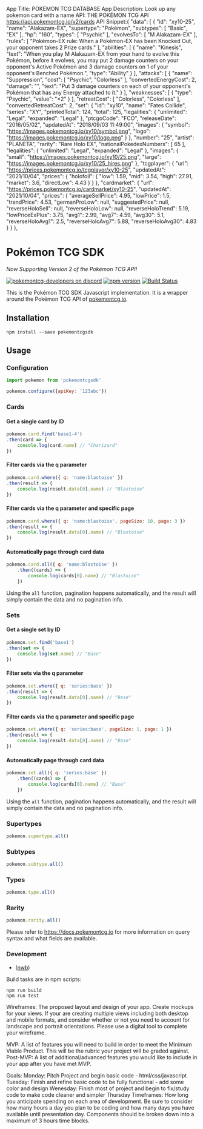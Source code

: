 App Title: POKEMON TCG DATABASE
App Description: Look up any pokemon card with a name
API: THE POKÉMON TCG API
     https://api.pokemontcg.io/v2/cards 
API Snippet:{
    "data": [
        {
            "id": "xy10-25",
            "name": "Alakazam-EX",
            "supertype": "Pokémon",
            "subtypes": [
                "Basic",
                "EX"
            ],
            "hp": "160",
            "types": [
                "Psychic"
            ],
            "evolvesTo": [
                "M Alakazam-EX"
            ],
            "rules": [
                "Pokémon-EX rule: When a Pokémon-EX has been Knocked Out, your opponent takes 2 Prize cards."
            ],
            "abilities": [
                {
                    "name": "Kinesis",
                    "text": "When you play M Alakazam-EX from your hand to evolve this Pokémon, before it evolves, you may put 2 damage counters on your opponent's Active Pokémon and 3 damage counters on 1 of your opponent's Benched Pokémon.",
                    "type": "Ability"
                }
            ],
            "attacks": [
                {
                    "name": "Suppression",
                    "cost": [
                        "Psychic",
                        "Colorless"
                    ],
                    "convertedEnergyCost": 2,
                    "damage": "",
                    "text": "Put 3 damage counters on each of your opponent's Pokémon that has any Energy attached to it."
                }
            ],
            "weaknesses": [
                {
                    "type": "Psychic",
                    "value": "×2"
                }
            ],
            "retreatCost": [
                "Colorless",
                "Colorless"
            ],
            "convertedRetreatCost": 2,
            "set": {
                "id": "xy10",
                "name": "Fates Collide",
                "series": "XY",
                "printedTotal": 124,
                "total": 125,
                "legalities": {
                    "unlimited": "Legal",
                    "expanded": "Legal"
                },
                "ptcgoCode": "FCO",
                "releaseDate": "2016/05/02",
                "updatedAt": "2018/09/03 11:49:00",
                "images": {
                    "symbol": "https://images.pokemontcg.io/xy10/symbol.png",
                    "logo": "https://images.pokemontcg.io/xy10/logo.png"
                }
            },
            "number": "25",
            "artist": "PLANETA",
            "rarity": "Rare Holo EX",
            "nationalPokedexNumbers": [
                65
            ],
            "legalities": {
                "unlimited": "Legal",
                "expanded": "Legal"
            },
            "images": {
                "small": "https://images.pokemontcg.io/xy10/25.png",
                "large": "https://images.pokemontcg.io/xy10/25_hires.png"
            },
            "tcgplayer": {
                "url": "https://prices.pokemontcg.io/tcgplayer/xy10-25",
                "updatedAt": "2021/10/04",
                "prices": {
                    "holofoil": {
                        "low": 1.59,
                        "mid": 3.54,
                        "high": 27.91,
                        "market": 3.6,
                        "directLow": 4.43
                    }
                }
            },
            "cardmarket": {
                "url": "https://prices.pokemontcg.io/cardmarket/xy10-25",
                "updatedAt": "2021/10/04",
                "prices": {
                    "averageSellPrice": 4.95,
                    "lowPrice": 1.5,
                    "trendPrice": 4.53,
                    "germanProLow": null,
                    "suggestedPrice": null,
                    "reverseHoloSell": null,
                    "reverseHoloLow": null,
                    "reverseHoloTrend": 5.19,
                    "lowPriceExPlus": 3.75,
                    "avg1": 2.99,
                    "avg7": 4.59,
                    "avg30": 5.1,
                    "reverseHoloAvg1": 2.5,
                    "reverseHoloAvg7": 5.88,
                    "reverseHoloAvg30": 4.83
                }
            }
        },
# Pokémon TCG SDK

*Now Supporting Version 2 of the Pokémon TCG API!*

[![pokemontcg-developers on discord](https://img.shields.io/badge/discord-pokemontcg--developers-738bd7.svg)](https://discord.gg/dpsTCvg)
[![npm version](https://badge.fury.io/js/pokemontcgsdk.svg)](https://badge.fury.io/js/pokemontcgsdk)
[![Build Status](https://travis-ci.org/PokemonTCG/pokemon-tcg-sdk-javascript.svg?branch=master)](https://travis-ci.org/PokemonTCG/pokemon-tcg-sdk-javascript)

This is the Pokémon TCG SDK Javascript implementation. It is a wrapper around the Pokémon TCG API of [pokemontcg.io](http://pokemontcg.io/).

## Installation

    npm install --save pokemontcgsdk

## Usage

### Configuration

```js
import pokemon from 'pokemontcgsdk'

pokemon.configure({apiKey: '123abc'})
```

### Cards

#### Get a single card by ID
```js
pokemon.card.find('base1-4')
.then(card => {
    console.log(card.name) // "Charizard"
})
```

#### Filter cards via the q parameter
```js
pokemon.card.where({ q: 'name:blastoise' })
.then(result => {
    console.log(result.data[0].name) // "Blastoise"
})
```

#### Filter cards via the q parameter and specific page
```js
pokemon.card.where({ q: 'name:blastoise', pageSize: 10, page: 3 })
.then(result => {
    console.log(result.data[0].name) // "Blastoise"
})
```

#### Automatically page through card data

```js
pokemon.card.all({ q: 'name:blastoise' })
    .then((cards) => {
        console.log(cards[0].name) // "Blastoise"
    })
```

Using the `all` function, pagination happens automatically, and the result will simply contain the data and no pagination info.

### Sets

#### Get a single set by ID
```js
pokemon.set.find('base1')
.then(set => {
    console.log(set.name) // "Base"
})
```

#### Filter sets via the q parameter
```js
pokemon.set.where({ q: 'series:base' })
.then(result => {
    console.log(result.data[0].name) // "Base"
})
```

#### Filter cards via the q parameter and specific page
```js
pokemon.set.where({ q: 'series:base', pageSize: 1, page: 1 })
.then(result => {
    console.log(result.data[0].name) // "Base"
})
```

#### Automatically page through card data

```js
pokemon.set.all({ q: 'series:base' })
    .then((cards) => {
        console.log(cards[0].name) // "Base"
    })
```

Using the `all` function, pagination happens automatically, and the result will simply contain the data and no pagination info.

### Supertypes

```js
pokemon.supertype.all()
```

### Subtypes

```js
pokemon.subtype.all()
```

### Types

```js
pokemon.type.all()
```

### Rarity

```js
pokemon.rarity.all()
```

Please refer to https://docs.pokemontcg.io for more information on query syntax and what fields are available.

### Development

- ([nwb](https://github.com/insin/nwb))

Build tasks are in npm scripts:

    npm run build
    npm run test




Wireframes: The proposed layout and design of your app. Create mockups for your views. If your are creating multiple views including both desktop and mobile formats, and consider whether or not you need to account for landscape and portrait orientations. Please use a digital tool to complete your wireframe.

MVP: A list of features you will need to build in order to meet the Minimum Viable Product. This will be the rubric your project will be graded against.
Post-MVP: A list of additional/advanced features you would like to include in your app after you have met MVP.

Goals: 
Monday: Pitch Project and begin basic code - html/css/javascript
Tuesday: Finish and refine basic code to be fully functional - add some color and design
Wenesday: Finish most of project and begin to fix/study code to make code cleaner and simpler
Thursday 
Timeframes: How long you anticipate spending on each area of development. Be sure to consider how many hours a day you plan to be coding and how many days you have available until presentation day. Components should be broken down into a maximum of 3 hours time blocks.
